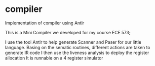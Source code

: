 # compiler
Implementation of compiler using Antlr

This is a Mini Compiler we developed for my course ECE 573;

I use the tool Antlr to help generate Scanner and Paser for our little language.
Basing on the sematic routines, different actions are taken to generate IR code
I then use the liveness analysis to deploy the register allocation
It is runnable on a 4 register simulator

